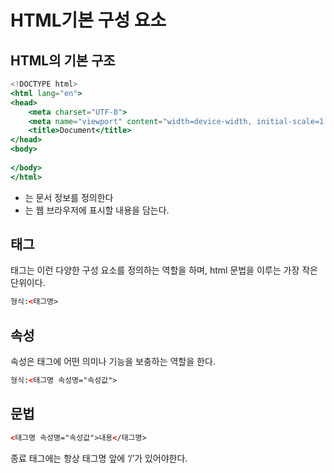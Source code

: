 # HTML기본 구성 요소

## HTML의 기본 구조

```jsx
<!DOCTYPE html>
<html lang="en">
<head>
    <meta charset="UTF-8">
    <meta name="viewport" content="width=device-width, initial-scale=1.0">
    <title>Document</title>
</head>
<body>
    
</body>
</html>
```

- <head>는 문서 정보를 정의한다
- <body>는 웹 브라우저에 표시할 내용을 담는다.

## 태그

태그는 이런 다양한 구성 요소를 정의하는 역할을 하며, html 문법을 이루는 가장 작은 단위이다.

```html
형식:<태그명>
```

## 속성

속성은 태그에 어떤 의미나 기능을 보충하는 역할을 한다.

```html
형식:<태그명 속성명="속성값">
```

## 문법

```html
<태그명 속성명="속성값">내용</태그명>
```

종료 태그에는 항상 태그명 앞에 ‘/’가 있어야한다.
